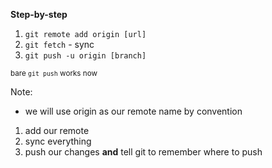 **Step-by-step**

1. `git remote add origin [url]`
1. `git fetch` - sync
1. `git push -u origin [branch]`

<small class="fragment">bare `git push` works now</small>

Note:
- we will use origin as our remote name by convention

1. add our remote
1. sync everything
1. push our changes **and** tell git to remember where to push
